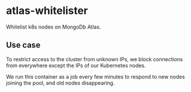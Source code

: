 # atlas-whitelister

Whitelist k8s nodes on MongoDb Atlas.

## Use case
To restrict access to the cluster from unknown IPs, we block connections from everywhere except the IPs of our Kubernetes nodes.

We run this container as a job every few minutes to respond to new nodes joining the pool, and old nodes disappearing.
